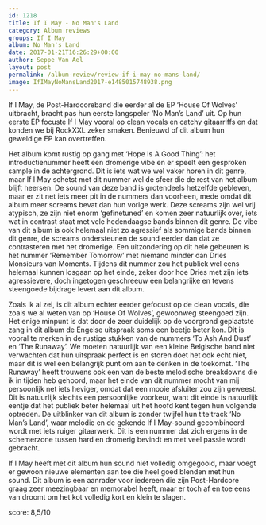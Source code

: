 ```yaml
---
id: 1218
title: If I May - No Man's Land
category: Album reviews
groups: If I May
album: No Man's Land
date: 2017-01-21T16:26:29+00:00
author: Seppe Van Ael
layout: post
permalink: /album-review/review-if-i-may-no-mans-land/
image: IfIMayNoMansLand2017-e1485015748938.png
---
```

If I May, de Post-Hardcoreband die eerder al de EP ‘House Of Wolves’ uitbracht, bracht pas hun eerste langspeler ‘No Man’s Land’ uit. Op hun eerste EP focuste If I May vooral op clean vocals en catchy gitaarriffs en dat konden we bij RockXXL zeker smaken. Benieuwd of dit album hun geweldige EP kan overtreffen.

Het album komt rustig op gang met ‘Hope Is A Good Thing’: het introductienummer heeft een dromerige vibe en er speelt een gesproken sample in de achtergrond. Dit is iets wat we wel vaker horen in dit genre, maar If I May schetst met dit nummer wel de sfeer die de rest van het album blijft heersen. De sound van deze band is grotendeels hetzelfde gebleven, maar er zit net iets meer pit in de nummers dan voorheen, mede omdat dit album meer screams bevat dan hun vorige werk. Deze screams zijn wel vrij atypisch, ze zijn niet enorm ‘gefinetuned’ en komen zeer natuurlijk over, iets wat in contrast staat met vele hedendaagse bands binnen dit genre. De vibe van dit album is ook helemaal niet zo agressief als sommige bands binnen dit genre, de screams ondersteunen de sound eerder dan dat ze contrasteren met het dromerige. Een uitzondering op dit hele gebeuren is het nummer ‘Remember Tomorrow’ met niemand minder dan Dries Monsieurs van Moments. Tijdens dit nummer zou het publiek wel eens helemaal kunnen losgaan op het einde, zeker door hoe Dries met zijn iets agressievere, doch ingetogen geschreeuw een belangrijke en tevens steengoede bijdrage levert aan dit album.

Zoals ik al zei, is dit album echter eerder gefocust op de clean vocals, die zoals we al weten van op ‘House Of Wolves’, gewoonweg steengoed zijn. Het enige minpunt is dat door de zeer duidelijk op de voorgrond geplaatste zang in dit album de Engelse uitspraak soms een beetje beter kon. Dit is vooral te merken in de rustige stukken van de nummers ‘To Ash And Dust’ en ‘The Runaway’. We moeten natuurlijk van een kleine Belgische band niet verwachten dat hun uitspraak perfect is en storen doet het ook echt niet, maar dit is wel een belangrijk punt om aan te denken in de toekomst. ‘The Runaway’ heeft trouwens ook een van de beste melodische breakdowns die ik in tijden heb gehoord, maar het einde van dit nummer mocht van mij persoonlijk net iets heviger, omdat dat een mooie afsluiter zou zijn geweest. Dit is natuurlijk slechts een persoonlijke voorkeur, want dit einde is natuurlijk eentje dat het publiek beter helemaal uit het hoofd kent tegen hun volgende optreden. De uitblinker van dit album is zonder twijfel hun titeltrack ‘No Man’s Land’, waar melodie en de gekende If I May-sound gecombineerd wordt met iets ruiger gitaarwerk. Dit is een nummer dat zich ergens in de schemerzone tussen hard en dromerig bevindt en met veel passie wordt gebracht.

If I May heeft met dit album hun sound niet volledig omgegooid, maar voegt er gewoon nieuwe elementen aan toe die heel goed blenden met hun sound. Dit album is een aanrader voor iedereen die zijn Post-Hardcore graag zeer meezingbaar en memorabel heeft, maar er toch af en toe eens van droomt om het kot volledig kort en klein te slagen.

score: 8,5/10



&nbsp;